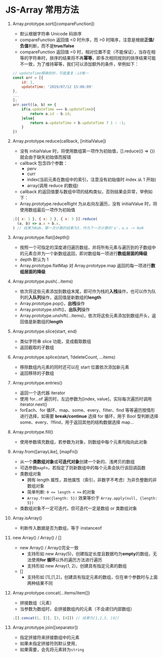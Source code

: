 # JS-Array 常用方法

1. Array.prototype.sort([compareFunction])

   - 默认根据字符串 Unicode 码排序
   - compareFunction 返回值 <0 时升序，而 >0 时降序，注意是根据**正值/负值**判断，而不是**true/false**
   - compareFunction 返回值 =0 时，相对位置不变（不能保证），当存在相等的字符串时，排序的结果将不再**幂等**，即多次相同规则的排序结果可能不一致，为了维持幂等，我们可以添加额外的条件，举例如下：

   ```js
   // updateTime精确到秒，可能重复；id唯一
   const arr = [{
       id: 1,
       updateTime: '2019/07/12 15:06:09'
   },
   ...
   ];
   arr.sort((a, b) => {
       if(a.updateTime === b.updateTime){
           return a.id - b.id;
       }else{
           return a.updateTime > b.updateTime ? 1 : -1;
       }
   })
   ```

2. Array.prototype.reduce(callback, [initialValue])

   - 没有 initialValue 时，将使用数组第一项作为初始值，[].reduce(() => {})就会由于缺失初始值而报错
   - callback 包含四个参数：
     - perv
     - curr
     - index(当前元素在数组中的索引，注意没有初始值时 index 从 1 开始)
     - array(调用 reduce 的数组)
   - callback 的返回值要与数组中项的结构类似，否则结果会异常，举例如下：
   - Array.prototype.reduceRight 为从右向左遍历，没有 initialValue 时，将使用数组最后一项作为初始值

   ```js
   ;[{ x: 1 }, { x: 2 }, { x: 3 }].reduce(
     (a, b) => a.x + b.x,
   ) // 结果为NaN，第一次计算的结果为3，作为下一次计算的'a'，a.x -> NaN
   ```

3. Array.prototype.flat([depth])

   - 按照一个可指定的深度递归遍历数组，并将所有元素与遍历到的子数组中的元素合并为一个新数组返回，即对数组每一项进行**数组层面的降级**
   - depth 默认为 1
   - Array.prototype.flatMap 对 Array.prototype.map 返回的每一项进行**数组层面的降级**

4. Array.prototype.push(...items)

   - 依次将这些元素添加到数组末尾，即可作为栈的**入栈**操作，也可以作为队列的**入队列**操作，返回值是新数组的**length**
   - Array.prototype.pop()，**出栈**操作
   - Array.prototype.shift()，**出队列**操作
   - Array.prototype.unshift(...items)，依次将这些元素添加到数组开头，返回值是新数组的**length**

5. Array.prototype.slice(start, end)

   - 类似字符串 slice 功能，变成截取数组
   - 返回截取的子数组

6. Array.prototype.splice(start, ?deleteCount, ...items)

   - 移除数组内元素的同时还可以在 start 位置依次添加新元素
   - 返回移除的子数组

7. Array.prototype.entries()

   - 返回一个迭代器 iterator
   - 使用 for...of 遍历时，左边参数为[index, value]，实际每次遍历时调用 iterator.next()
   - forEach、for 循环、map、some、every、filter、find 等等遍历按情形进行选择，如需要 **break/continue** 选择 for 循环，用于 Bool 型判断选择 some、every、!!find，用于返回其他的结构数据选择 map...

8. Array.prototype.fill()

   - 使用参数填充数组，若参数为对象，则数组中每个元素均指向此对象

9. Array.from([arrayLike], [mapFn])

   - 从一个**类数组对象**或**可迭代对象**创建一个新的、浅拷贝的数组
   - 可选参数`mapFn`，若指定了则新数组中的每个元素会执行该回调函数
   - 类数组对象
     - 拥有 length 属性，其他属性（索引，非数字不考虑）为非负整数的非数组对象
     - 简单判断: `0 <= length < +∞` 的对象
     - `Array.from({length: 5})` 效果等价于 `Array.apply(null, {length: 5})`
   - 类数组对象不一定可迭代，但可迭代一定是数组 or 类数组对象

10. Array.isArray()

    - 判断传入数据是否为数组，等于 instanceof

11. new Array() / Array() / []

    - new Array() / Array()完全一致
      - 支持形如 new Array(5)，创建指定长度且数据均为**empty**的数组，无法使用**for 循环**以外的遍历方法进行遍历
      - 支持形如 new Array(1, 2)，创建具有指定元素的数组
    - []
      - 支持形如 [1],[1,2]，创建具有指定元素的数组，仅在单个参数时与上面两种结果不同

12. Array.prototype.concat(...items/item[])

    - 拼接数组（元素）
    - 当参数为数组时，会拼接数组内的元素（不会递归内部数组）

    ```js
    ;[].concat(1, [2], [3, [4]]) // 结果为[1,2,3, [4]]
    ```

13. Array.prototype.join([separator])

    - 指定拼接符来拼接数组中的元素
    - 如果未指定拼接符则默认使用`,`
    - 如果需要，会先将元素转为`string`
